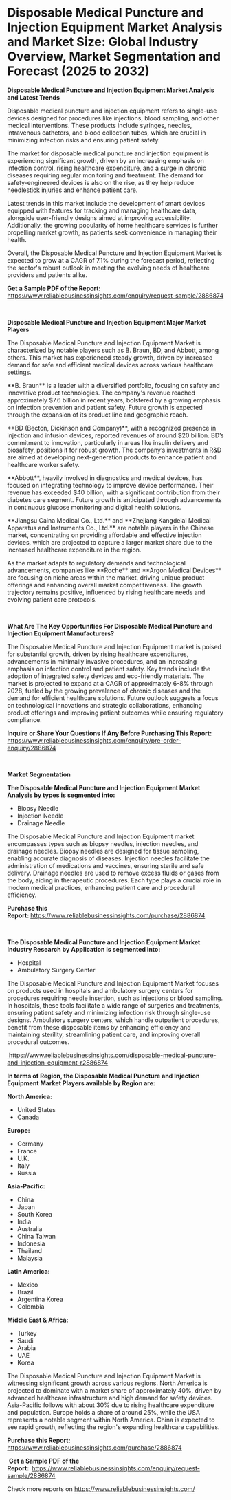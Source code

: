 <p><h1>Disposable Medical Puncture and Injection Equipment Market Analysis and Market Size: Global Industry Overview, Market Segmentation and Forecast (2025 to 2032)</h1></p><p><strong>Disposable Medical Puncture and Injection Equipment Market Analysis and Latest Trends</strong></p>
<p><p>Disposable medical puncture and injection equipment refers to single-use devices designed for procedures like injections, blood sampling, and other medical interventions. These products include syringes, needles, intravenous catheters, and blood collection tubes, which are crucial in minimizing infection risks and ensuring patient safety.</p><p>The market for disposable medical puncture and injection equipment is experiencing significant growth, driven by an increasing emphasis on infection control, rising healthcare expenditure, and a surge in chronic diseases requiring regular monitoring and treatment. The demand for safety-engineered devices is also on the rise, as they help reduce needlestick injuries and enhance patient care.</p><p>Latest trends in this market include the development of smart devices equipped with features for tracking and managing healthcare data, alongside user-friendly designs aimed at improving accessibility. Additionally, the growing popularity of home healthcare services is further propelling market growth, as patients seek convenience in managing their health.</p><p>Overall, the Disposable Medical Puncture and Injection Equipment Market is expected to grow at a CAGR of 7.1% during the forecast period, reflecting the sector's robust outlook in meeting the evolving needs of healthcare providers and patients alike.</p></p>
<p><strong>Get a Sample PDF of the Report:&nbsp;</strong> <a href="https://www.reliablebusinessinsights.com/enquiry/request-sample/2886874?utm_campaign=2274&utm_medium=2&utm_source=Github&utm_content=ia&utm_term=13032025&utm_id=disposable-medical-puncture-and-injection-equipment">https://www.reliablebusinessinsights.com/enquiry/request-sample/2886874</a></p>
<p>&nbsp;</p>
<p><strong>Disposable Medical Puncture and Injection Equipment Major Market Players</strong></p>
<p><p>The Disposable Medical Puncture and Injection Equipment Market is characterized by notable players such as B. Braun, BD, and Abbott, among others. This market has experienced steady growth, driven by increased demand for safe and efficient medical devices across various healthcare settings. </p><p>**B. Braun** is a leader with a diversified portfolio, focusing on safety and innovative product technologies. The company's revenue reached approximately $7.6 billion in recent years, bolstered by a growing emphasis on infection prevention and patient safety. Future growth is expected through the expansion of its product line and geographic reach.</p><p>**BD (Becton, Dickinson and Company)**, with a recognized presence in injection and infusion devices, reported revenues of around $20 billion. BD’s commitment to innovation, particularly in areas like insulin delivery and biosafety, positions it for robust growth. The company’s investments in R&D are aimed at developing next-generation products to enhance patient and healthcare worker safety.</p><p>**Abbott**, heavily involved in diagnostics and medical devices, has focused on integrating technology to improve device performance. Their revenue has exceeded $40 billion, with a significant contribution from their diabetes care segment. Future growth is anticipated through advancements in continuous glucose monitoring and digital health solutions.</p><p>**Jiangsu Caina Medical Co., Ltd.** and **Zhejiang Kangdelai Medical Apparatus and Instruments Co., Ltd.** are notable players in the Chinese market, concentrating on providing affordable and effective injection devices, which are projected to capture a larger market share due to the increased healthcare expenditure in the region.</p><p>As the market adapts to regulatory demands and technological advancements, companies like **Roche** and **Argon Medical Devices** are focusing on niche areas within the market, driving unique product offerings and enhancing overall market competitiveness. The growth trajectory remains positive, influenced by rising healthcare needs and evolving patient care protocols.</p></p>
<p>&nbsp;</p>
<p><strong>What Are The Key Opportunities For Disposable Medical Puncture and Injection Equipment Manufacturers?</strong></p>
<p><p>The Disposable Medical Puncture and Injection Equipment market is poised for substantial growth, driven by rising healthcare expenditures, advancements in minimally invasive procedures, and an increasing emphasis on infection control and patient safety. Key trends include the adoption of integrated safety devices and eco-friendly materials. The market is projected to expand at a CAGR of approximately 6-8% through 2028, fueled by the growing prevalence of chronic diseases and the demand for efficient healthcare solutions. Future outlook suggests a focus on technological innovations and strategic collaborations, enhancing product offerings and improving patient outcomes while ensuring regulatory compliance.</p></p>
<p><strong>Inquire or Share Your Questions If Any Before Purchasing This Report:</strong> <a href="https://www.reliablebusinessinsights.com/enquiry/pre-order-enquiry/2886874?utm_campaign=2274&utm_medium=2&utm_source=Github&utm_content=ia&utm_term=13032025&utm_id=disposable-medical-puncture-and-injection-equipment">https://www.reliablebusinessinsights.com/enquiry/pre-order-enquiry/2886874</a></p>
<p>&nbsp;</p>
<p><strong>Market Segmentation</strong></p>
<p><strong>The Disposable Medical Puncture and Injection Equipment Market Analysis by types is segmented into:</strong></p>
<p><ul><li> Biopsy Needle</li><li>Injection Needle</li><li>Drainage Needle </li></ul></p>
<p><p>The Disposable Medical Puncture and Injection Equipment market encompasses types such as biopsy needles, injection needles, and drainage needles. Biopsy needles are designed for tissue sampling, enabling accurate diagnosis of diseases. Injection needles facilitate the administration of medications and vaccines, ensuring sterile and safe delivery. Drainage needles are used to remove excess fluids or gases from the body, aiding in therapeutic procedures. Each type plays a crucial role in modern medical practices, enhancing patient care and procedural efficiency.</p></p>
<p><strong>Purchase this Report:&nbsp;</strong><a href="https://www.reliablebusinessinsights.com/purchase/2886874?utm_campaign=2274&utm_medium=2&utm_source=Github&utm_content=ia&utm_term=13032025&utm_id=disposable-medical-puncture-and-injection-equipment">https://www.reliablebusinessinsights.com/purchase/2886874</a></p>
<p>&nbsp;</p>
<p><strong>The Disposable Medical Puncture and Injection Equipment Market Industry Research by Application is segmented into:</strong></p>
<p><ul><li> Hospital</li><li>Ambulatory Surgery Center </li></ul></p>
<p><p>The Disposable Medical Puncture and Injection Equipment Market focuses on products used in hospitals and ambulatory surgery centers for procedures requiring needle insertion, such as injections or blood sampling. In hospitals, these tools facilitate a wide range of surgeries and treatments, ensuring patient safety and minimizing infection risk through single-use designs. Ambulatory surgery centers, which handle outpatient procedures, benefit from these disposable items by enhancing efficiency and maintaining sterility, streamlining patient care, and improving overall procedural outcomes.</p></p>
<p><a href="https://www.reliablebusinessinsights.com/disposable-medical-puncture-and-injection-equipment-r2886874?utm_campaign=2274&utm_medium=2&utm_source=Github&utm_content=ia&utm_term=13032025&utm_id=disposable-medical-puncture-and-injection-equipment">&nbsp;https://www.reliablebusinessinsights.com/disposable-medical-puncture-and-injection-equipment-r2886874</a></p>
<p><strong>In terms of Region, the Disposable Medical Puncture and Injection Equipment Market Players available by Region are:</strong></p>
<p>
    <p> <strong> North America: </strong>
        <ul>
            <li>United States</li>
            <li>Canada</li>
        </ul>
        </p> 
    <p> <strong> Europe: </strong>
        <ul>
            <li>Germany</li>
            <li>France</li>
            <li>U.K.</li>
            <li>Italy</li>
            <li>Russia</li>
        </ul>
        </p> 
    <p> <strong> Asia-Pacific: </strong>
        <ul>
            <li>China</li>
            <li>Japan</li>
            <li>South Korea</li>
            <li>India</li>
            <li>Australia</li>
            <li>China Taiwan</li>
            <li>Indonesia</li>
            <li>Thailand</li>
            <li>Malaysia</li>
        </ul>
        </p> 
    <p> <strong> Latin America: </strong>
        <ul>
            <li>Mexico</li>
            <li>Brazil</li>
            <li>Argentina Korea</li>
            <li>Colombia</li>
        </ul>
        </p> 
    <p> <strong> Middle East & Africa: </strong>
        <ul>
            <li>Turkey</li>
            <li>Saudi</li>
            <li>Arabia</li>
            <li>UAE</li>
            <li>Korea</li>
        </ul>
    </p>
    </p>
<p><p>The Disposable Medical Puncture and Injection Equipment Market is witnessing significant growth across various regions. North America is projected to dominate with a market share of approximately 40%, driven by advanced healthcare infrastructure and high demand for safety devices. Asia-Pacific follows with about 30% due to rising healthcare expenditure and population. Europe holds a share of around 25%, while the USA represents a notable segment within North America. China is expected to see rapid growth, reflecting the region's expanding healthcare capabilities.</p></p>
<p><strong>Purchase this Report: </strong><a href="https://www.reliablebusinessinsights.com/purchase/2886874?utm_campaign=2274&utm_medium=2&utm_source=Github&utm_content=ia&utm_term=13032025&utm_id=disposable-medical-puncture-and-injection-equipment">https://www.reliablebusinessinsights.com/purchase/2886874</a></p>
<p>&nbsp;<strong>Get a Sample PDF of the Report:&nbsp;&nbsp;</strong><a href="https://www.reliablebusinessinsights.com/enquiry/request-sample/2886874?utm_campaign=2274&utm_medium=2&utm_source=Github&utm_content=ia&utm_term=13032025&utm_id=disposable-medical-puncture-and-injection-equipment">https://www.reliablebusinessinsights.com/enquiry/request-sample/2886874</a></p>
<p><strong></strong></p>
<p>Check more reports on <a href="https://www.reliablebusinessinsights.com/?utm_campaign=2274&utm_medium=2&utm_source=Github&utm_content=ia&utm_term=13032025&utm_id=disposable-medical-puncture-and-injection-equipment">https://www.reliablebusinessinsights.com/</a></p>